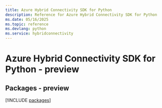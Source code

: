 ```yaml
---
title: Azure Hybrid Connectivity SDK for Python
description: Reference for Azure Hybrid Connectivity SDK for Python
ms.date: 05/16/2025
ms.topic: reference
ms.devlang: python
ms.service: hybridconnectivity
---
```

# Azure Hybrid Connectivity SDK for Python - preview
## Packages - preview
[!INCLUDE [packages](hybrid-connectivity-index.md)]